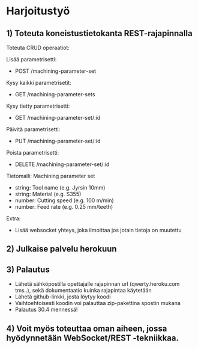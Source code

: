 # Harjoitustyö
  
## 1) Toteuta koneistustietokanta REST-rajapinnalla
  
Toteuta CRUD operaatiot:
  
Lisää parametrisetti:
- POST /machining-parameter-set
  
Kysy kaikki parametrisetit:
- GET /machining-parameter-sets
  
Kysy tietty parametrisetti:
- GET /machining-parameter-set/:id
  
Päivitä parametrisetti:
- PUT /machining-parameter-set/:id
  
Poista parametrisetti:
- DELETE /machining-parameter-set/:id
  
Tietomalli:
Machining parameter set
-	string: Tool name  (e.g. Jyrsin 10mm)
-	string: Material (e.g. S355)
-	number: Cutting speed (e.g. 100 m/min)
-	number: Feed rate (e.g. 0.25 mm/teeth)
  
Extra:
- Lisää websocket yhteys, joka ilmoittaa jos jotain tietoja on muutettu


## 2) Julkaise palvelu herokuun


## 3) Palautus

- Lähetä sähköpostilla opettajalle rajapinnan url (qwerty.heroku.com tms..), sekä dokumentaatio kuinka rajapintaa käytetään
- Lähetä github-linkki, josta löytyy koodi
- Vaihtoehtoisesti koodin voi palauttaa zip-pakettina spostin mukana
- Palautus 30.4 mennessä!

## 4) Voit myös toteuttaa oman aiheen, jossa hyödynnetään WebSocket/REST -tekniikkaa.